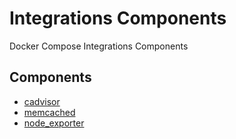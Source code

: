 # Integrations Components

Docker Compose Integrations Components

## Components

- [cadvisor](cadvisor.alloy)
- [memcached](memcached.alloy)
- [node_exporter](node_exporter.alloy)
